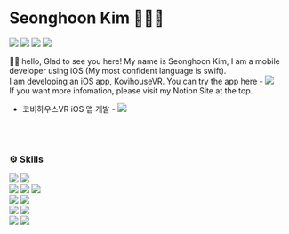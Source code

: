 
# Seonghoon Kim 🧑🏻‍💻

  <div>
    <a href="https://github.com/seonghooony"><img src="https://hits.seeyoufarm.com/api/count/incr/badge.svg?url=https%3A%2F%2Fgithub.com%2Fseonghooony&count_bg=%23E3E5CC&title_bg=%2317A9AE&icon=apple.svg&icon_color=%232AD3B6&title=Visited&edge_flat=false"/></a>
    <a href="mailto:hanrinsa2@naver.com"><img src="https://img.shields.io/badge/sending Email-03C75A?style=flat&logo=Naver&logoColor=white"/></a> 
    <a href="https://seonghooony.tistory.com"><img src="https://img.shields.io/badge/Go to Blog-EA5220?style=flat&logo=Tistory&logoColor=white"/></a> 
    <a href="https://power-strand-7f4.notion.site/Seonghoon-Kim-b9cbf116a58e41cb9879bc509b02c280?pvs=4"><img src="https://img.shields.io/badge/Go to Notion-ffffff?style=flat&logo=Notion&logoColor=black"/></a>
  </div>

  
👋🏼 hello, Glad to see you here! My name is Seonghoon Kim, I am a mobile developer using iOS (My most confident language is swift).
</br>
I am developing an iOS app, KovihouseVR. You can try the app here - <a href="https://apps.apple.com/kr/app/%EC%BD%94%EB%B9%84%ED%95%98%EC%9A%B0%EC%8A%A4vr-3d%EB%A1%9C-%EC%A6%90%EA%B8%B0%EB%8A%94-%EC%9D%B8%ED%85%8C%EB%A6%AC%EC%96%B4/id1537031693"><img src="https://img.shields.io/badge/Go to App Store-0D96F6?style=flat&logo=App Store&logoColor=white"/></a>
</br>
If you want more infomation, please visit my Notion Site at the top.




  - 코비하우스VR iOS 앱 개발 - <a href="https://apps.apple.com/kr/app/%EC%BD%94%EB%B9%84%ED%95%98%EC%9A%B0%EC%8A%A4vr-3d%EB%A1%9C-%EC%A6%90%EA%B8%B0%EB%8A%94-%EC%9D%B8%ED%85%8C%EB%A6%AC%EC%96%B4/id1537031693"><img src="https://img.shields.io/badge/Go to App Store-0D96F6?style=flat&logo=App Store&logoColor=white"/></a>
  
  </br>
  </br>
  <h3>⚙️ Skills</h3>
  <div>
    <img src="https://img.shields.io/badge/Swift-FA7343?style=flat&logo=Swift&logoColor=white"/>
    <img src="https://img.shields.io/badge/RxSwift-B7178C?style=flat&logo=ReactiveX&logoColor=white"/>
    <br>
    <img src="https://img.shields.io/badge/SnapKit-0095BD?style=flat"/>
    <img src="https://img.shields.io/badge/Alamofire-D84327?style=flat"/>
    <img src="https://img.shields.io/badge/ReactorKit-6EA1E0?style=flat"/>
    <br>
    <img src="https://img.shields.io/badge/MVVM-009000?style=flat-square"/>
    <img src="https://img.shields.io/badge/Clean Architecture-80FF00?style=flat"/>
    <br>
    <img src="https://img.shields.io/badge/SVN-809CC9?style=flat&logo=Subversion&logoColor=white"/>
    <img src="https://img.shields.io/badge/Git-000000?style=flat&logo=Git&logoColor=white"/>
    <br>
    <img src="https://img.shields.io/badge/Xcode-147EFB?style=flat&logo=Xcode&logoColor=white"/>
    <img src="https://img.shields.io/badge/iOS-000000?style=flat&logo=Apple&logoColor=white"/>
  </div>
  
  </br>
  </br>
  </br>

  
<!-- [![Top Langs](https://github-readme-stats.vercel.app/api/top-langs/?username=seonghooony&layout=compact)](https://github.com/anuraghazra/github-readme-stats)   !-->





